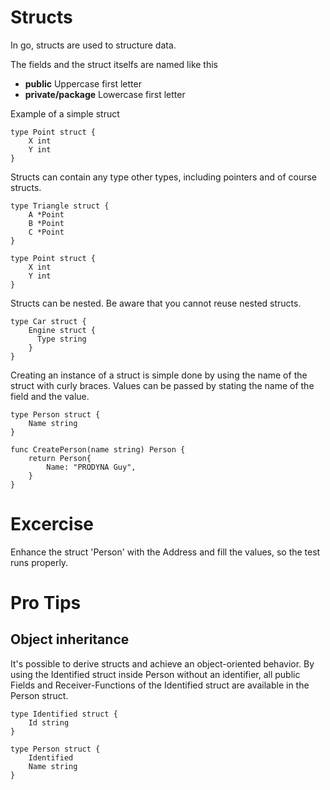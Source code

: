 
# Structs

In go, structs are used to structure data.

The fields and the struct itselfs are named like this

- **public** Uppercase first letter
- **private/package** Lowercase first letter

Example of a simple struct

```golang
type Point struct {
    X int
    Y int
}
```

Structs can contain any type other types, including pointers and of course structs.

```golang
type Triangle struct {
    A *Point
    B *Point
    C *Point
}

type Point struct {
    X int
    Y int
}
```

Structs can be nested. Be aware that you cannot reuse nested structs. 

```golang
type Car struct {
    Engine struct {
      Type string
    }
}
```

Creating an instance of a struct is simple done by using the name of the struct with curly braces.
Values can be passed by stating the name of the field and the value.

```golang
type Person struct {
	Name string
}

func CreatePerson(name string) Person {
	return Person{
	    Name: "PRODYNA Guy",	
    }
}
```


# Excercise

Enhance the struct 'Person' with the Address and fill the values, so the test runs properly.


# Pro Tips

## Object inheritance

It's possible to derive structs and achieve an object-oriented behavior.
By using the Identified struct inside Person without an identifier, all public Fields and Receiver-Functions
of the Identified struct are available in the Person struct.

```golang
type Identified struct {
    Id string
}

type Person struct {
    Identified
    Name string
}
```
